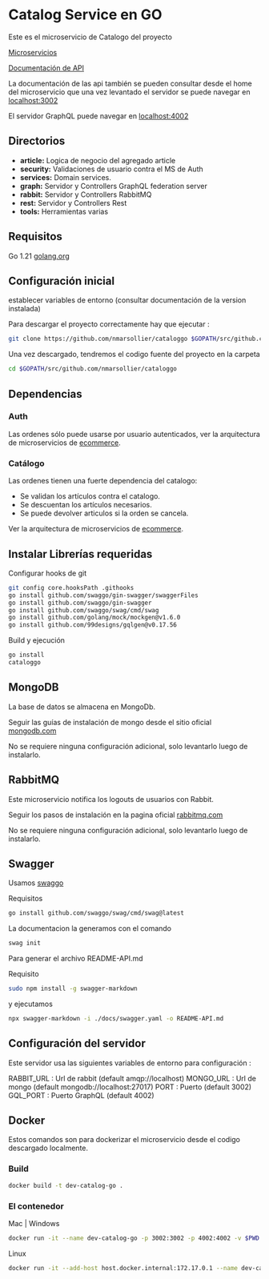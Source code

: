 <!-- cSpell:language es -->

# Catalog Service en GO

Este es el microservicio de Catalogo del proyecto

[Microservicios](https://github.com/nmarsollier/ecommerce)

[Documentación de API](./README-API.md)

La documentación de las api también se pueden consultar desde el home del microservicio
que una vez levantado el servidor se puede navegar en [localhost:3002](http://localhost:3002/docs/index.html)

El servidor GraphQL puede navegar en [localhost:4002](http://localhost:4002/)

## Directorios

- **article:** Logica de negocio del agregado article
- **security:** Validaciones de usuario contra el MS de Auth
- **services:** Domain services.
- **graph:** Servidor y Controllers GraphQL federation server
- **rabbit:** Servidor y Controllers RabbitMQ
- **rest:** Servidor y Controllers Rest
- **tools:** Herramientas varias

## Requisitos

Go 1.21 [golang.org](https://golang.org/doc/install)

## Configuración inicial

establecer variables de entorno (consultar documentación de la version instalada)

Para descargar el proyecto correctamente hay que ejecutar :

```bash
git clone https://github.com/nmarsollier/cataloggo $GOPATH/src/github.com/nmarsollier/cataloggo
```

Una vez descargado, tendremos el codigo fuente del proyecto en la carpeta

```bash
cd $GOPATH/src/github.com/nmarsollier/cataloggo
```

## Dependencias

### Auth

Las ordenes sólo puede usarse por usuario autenticados, ver la arquitectura de microservicios de [ecommerce](https://github.com/nmarsollier/ecommerce).

### Catálogo

Las ordenes tienen una fuerte dependencia del catalogo:

- Se validan los artículos contra el catalogo.
- Se descuentan los artículos necesarios.
- Se puede devolver articulos si la orden se cancela.

Ver la arquitectura de microservicios de [ecommerce](https://github.com/nmarsollier/ecommerce).

## Instalar Librerías requeridas

Configurar hooks de git

```bash
git config core.hooksPath .githooks
go install github.com/swaggo/gin-swagger/swaggerFiles
go install github.com/swaggo/gin-swagger
go install github.com/swaggo/swag/cmd/swag
go install github.com/golang/mock/mockgen@v1.6.0
go install github.com/99designs/gqlgen@v0.17.56
```

Build y ejecución

```bash
go install
cataloggo
```

## MongoDB

La base de datos se almacena en MongoDb.

Seguir las guías de instalación de mongo desde el sitio oficial [mongodb.com](https://www.mongodb.com/download-center#community)

No se requiere ninguna configuración adicional, solo levantarlo luego de instalarlo.

## RabbitMQ

Este microservicio notifica los logouts de usuarios con Rabbit.

Seguir los pasos de instalación en la pagina oficial [rabbitmq.com](https://www.rabbitmq.com/)

No se requiere ninguna configuración adicional, solo levantarlo luego de instalarlo.

## Swagger

Usamos [swaggo](https://github.com/swaggo/swag)

Requisitos

```bash
go install github.com/swaggo/swag/cmd/swag@latest
```

La documentacion la generamos con el comando

```bash
swag init
```

Para generar el archivo README-API.md

Requisito

```bash
sudo npm install -g swagger-markdown
```

y ejecutamos

```bash
npx swagger-markdown -i ./docs/swagger.yaml -o README-API.md
```

## Configuración del servidor

Este servidor usa las siguientes variables de entorno para configuración :

RABBIT_URL : Url de rabbit (default amqp://localhost)
MONGO_URL : Url de mongo (default mongodb://localhost:27017)
PORT : Puerto (default 3002)
GQL_PORT : Puerto GraphQL (default 4002)

## Docker

Estos comandos son para dockerizar el microservicio desde el codigo descargado localmente.

### Build

```bash
docker build -t dev-catalog-go .
```

### El contenedor

Mac | Windows

```bash
docker run -it --name dev-catalog-go -p 3002:3002 -p 4002:4002 -v $PWD:/go/src/github.com/nmarsollier/cataloggo dev-catalog-go
```

Linux

```bash
docker run -it --add-host host.docker.internal:172.17.0.1 --name dev-catalog-go -p 3002:3002 -p 4002:4002 -v $PWD:/go/src/github.com/nmarsollier/cataloggo dev-catalog-go
```
